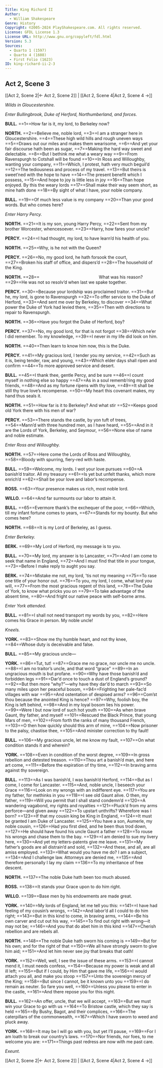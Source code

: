 ```yaml
---
Title: King Richard II
Author: 
  - William Shakespeare
Genre: History
Copyright: ©2005-2024 PlayShakespeare.com. All rights reserved.
License: GFDL License 1.3
License URL: http://www.gnu.org/copyleft/fdl.html
Version: 5.3
Sources:
  - Quarto 1 (1597)
  - Quarto 4 (1608)
  - First Folio (1623)
ID: king-richard-ii-2-3
---
```


## Act 2, Scene 3
[[Act 2, Scene 2|← Act 2, Scene 2]] | [[Act 2, Scene 4|Act 2, Scene 4 →]]

*Wilds in Gloucestershire.*

*Enter Bullingbrook, Duke of Herford, Northumberland, and forces.*

**BULL.**
==1==How far is it, my lord, to Berkeley now?

**NORTH.**
==2==Believe me, noble lord,
==3==I am a stranger here in Gloucestershire.
==4==These high wild hills and rough uneven ways
==5==Draws out our miles and makes them wearisome,
==6==And yet your fair discourse hath been as sugar,
==7==Making the hard way sweet and delectable.
==8==But I bethink me what a weary way
==9==From Ravenspurgh to Cotshall will be found
==10==In Ross and Willoughby, wanting your company,
==11==Which, I protest, hath very much beguil’d
==12==The tediousness and process of my travel.
==13==But theirs is sweet’ned with the hope to have
==14==The present benefit which I possess,
==15==And hope to joy is little less in joy
==16==Than hope enjoyed. By this the weary lords
==17==Shall make their way seem short, as mine hath done
==18==By sight of what I have, your noble company.

**BULL.**
==19==Of much less value is my company
==20==Than your good words. But who comes here?

*Enter Harry Percy.*

**NORTH.**
==21==It is my son, young Harry Percy,
==22==Sent from my brother Worcester, whencesoever.
==23==Harry, how fares your uncle?

**PERCY.**
==24==I had thought, my lord, to have learn’d his health of you.

**NORTH.**
==25==Why, is he not with the Queen?

**PERCY.**
==26==No, my good lord, he hath forsook the court,
==27==Broken his staff of office, and dispers’d
==28==The household of the King.

**NORTH.**
==28==              What was his reason?
==29==He was not so resolv’d when last we spake together.

**PERCY.**
==30==Because your lordship was proclaimed traitor.
==31==But he, my lord, is gone to Ravenspurgh
==32==To offer service to the Duke of Herford,
==33==And sent me over by Berkeley, to discover
==34==What power the Duke of York had levied there,
==35==Then with directions to repair to Ravenspurgh.

**NORTH.**
==36==Have you forgot the Duke of Herford, boy?

**PERCY.**
==37==No, my good lord, for that is not forgot
==38==Which ne’er I did remember. To my knowledge,
==39==I never in my life did look on him.

**NORTH.**
==40==Then learn to know him now, this is the Duke.

**PERCY.**
==41==My gracious lord, I tender you my service,
==42==Such as it is, being tender, raw, and young,
==43==Which elder days shall ripen and confirm
==44==To more approved service and desert.

**BULL.**
==45==I thank thee, gentle Percy, and be sure
==46==I count myself in nothing else so happy
==47==As in a soul rememb’ring my good friends,
==48==And as my fortune ripens with thy love,
==49==It shall be still thy true love’s recompense.
==50==My heart this covenant makes, my hand thus seals it.

**NORTH.**
==51==How far is it to Berkeley? And what stir
==52==Keeps good old York there with his men of war?

**PERCY.**
==53==There stands the castle, by yon tuft of trees,
==54==Mann’d with three hundred men, as I have heard,
==55==And in it are the Lords of York, Berkeley, and Seymour,
==56==None else of name and noble estimate.

*Enter Ross and Willoughby.*

**NORTH.**
==57==Here come the Lords of Ross and Willoughby,
==58==Bloody with spurring, fiery-red with haste.

**BULL.**
==59==Welcome, my lords. I wot your love pursues
==60==A banish’d traitor. All my treasury
==61==Is yet but unfelt thanks, which more enrich’d
==62==Shall be your love and labor’s recompense.

**ROSS.**
==63==Your presence makes us rich, most noble lord.

**WILLO.**
==64==And far surmounts our labor to attain it.

**BULL.**
==65==Evermore thank’s the exchequer of the poor,
==66==Which, till my infant fortune comes to years,
==67==Stands for my bounty. But who comes here?

**NORTH.**
==68==It is my Lord of Berkeley, as I guess.

*Enter Berkeley.*

**BERK.**
==69==My Lord of Herford, my message is to you.

**BULL.**
==70==My lord, my answer is to Lancaster,
==71==And I am come to seek that name in England,
==72==And I must find that title in your tongue,
==73==Before I make reply to aught you say.

**BERK.**
==74==Mistake me not, my lord, ’tis not my meaning
==75==To rase one title of your honor out.
==76==To you, my lord, I come, what lord you will,
==77==From the most gracious regent of this land,
==78==The Duke of York, to know what pricks you on
==79==To take advantage of the absent time,
==80==And fright our native peace with self-borne arms.

*Enter York attended.*

**BULL.**
==81==I shall not need transport my words by you,
==82==Here comes his Grace in person. My noble uncle!

*Kneels.*

**YORK.**
==83==Show me thy humble heart, and not thy knee,
==84==Whose duty is deceivable and false.

**BULL.**
==85==My gracious uncle⁠—

**YORK.**
==86==Tut, tut!
==87==Grace me no grace, nor uncle me no uncle.
==88==I am no traitor’s uncle, and that word “grace”
==89==In an ungracious mouth is but profane.
==90==Why have those banish’d and forbidden legs
==91==Dar’d once to touch a dust of England’s ground?
==92==But then more “why?”—why have they dar’d to march
==93==So many miles upon her peaceful bosom,
==94==Frighting her pale-fac’d villages with war
==95==And ostentation of despised arms?
==96==Com’st thou because the anointed King is hence?
==97==Why, foolish boy, the King is left behind,
==98==And in my loyal bosom lies his power.
==99==Were I but now lord of such hot youth
==100==As when brave Gaunt, thy father, and myself
==101==Rescued the Black Prince, that young Mars of men,
==102==From forth the ranks of many thousand French,
==103==O then how quickly should this arm of mine,
==104==Now prisoner to the palsy, chastise thee,
==105==And minister correction to thy fault!

**BULL.**
==106==My gracious uncle, let me know my fault,
==107==On what condition stands it and wherein?

**YORK.**
==108==Even in condition of the worst degree,
==109==In gross rebellion and detested treason.
==110==Thou art a banish’d man, and here art come,
==111==Before the expiration of thy time,
==112==In braving arms against thy sovereign.

**BULL.**
==113==As I was banish’d, I was banish’d Herford,
==114==But as I come, I come for Lancaster.
==115==And, noble uncle, I beseech your Grace
==116==Look on my wrongs with an indifferent eye.
==117==You are my father, for methinks in you
==118==I see old Gaunt alive. O then, my father,
==119==Will you permit that I shall stand condemn’d
==120==A wandering vagabond, my rights and royalties
==121==Pluck’d from my arms perforce—and given away
==122==To upstart unthrifts? Wherefore was I born?
==123==If that my cousin king be King in England,
==124==It must be granted I am Duke of Lancaster.
==125==You have a son, Aumerle, my noble cousin,
==126==Had you first died, and he been thus trod down,
==127==He should have found his uncle Gaunt a father
==128==To rouse his wrongs and chase them to the bay.
==129==I am denied to sue my livery here,
==130==And yet my letters-patents give me leave.
==131==My father’s goods are all distrain’d and sold,
==132==And these, and all, are all amiss employed.
==133==What would you have me do? I am a subject,
==134==And I challenge law. Attorneys are denied me,
==135==And therefore personally I lay my claim
==136==To my inheritance of free descent.

**NORTH.**
==137==The noble Duke hath been too much abused.

**ROSS.**
==138==It stands your Grace upon to do him right.

**WILLO.**
==139==Base men by his endowments are made great.

**YORK.**
==140==My lords of England, let me tell you this:
==141==I have had feeling of my cousin’s wrongs,
==142==And labor’d all I could to do him right;
==143==But in this kind to come, in braving arms,
==144==Be his own carver and cut out his way,
==145==To find out right with wrong—it may not be;
==146==And you that do abet him in this kind
==147==Cherish rebellion and are rebels all.

**NORTH.**
==148==The noble Duke hath sworn his coming is
==149==But for his own; and for the right of that
==150==We all have strongly sworn to give him aid;
==151==And let him never see joy that breaks that oath!

**YORK.**
==152==Well, well, I see the issue of these arms.
==153==I cannot mend it, I must needs confess,
==154==Because my power is weak and all ill left;
==155==But if I could, by Him that gave me life,
==156==I would attach you all, and make you stoop
==157==Unto the sovereign mercy of the King;
==158==But since I cannot, be it known unto you
==159==I do remain as neuter. So fare you well,
==160==Unless you please to enter in the castle,
==161==And there repose you for this night.

**BULL.**
==162==An offer, uncle, that we will accept,
==163==But we must win your Grace to go with us
==164==To Bristow castle, which they say is held
==165==By Bushy, Bagot, and their complices,
==166==The caterpillars of the commonwealth,
==167==Which I have sworn to weed and pluck away.

**YORK.**
==168==It may be I will go with you, but yet I’ll pause,
==169==For I am loath to break our country’s laws.
==170==Nor friends, nor foes, to me welcome you are:
==171==Things past redress are now with me past care.

*Exeunt.*

[[Act 2, Scene 2|← Act 2, Scene 2]] | [[Act 2, Scene 4|Act 2, Scene 4 →]]